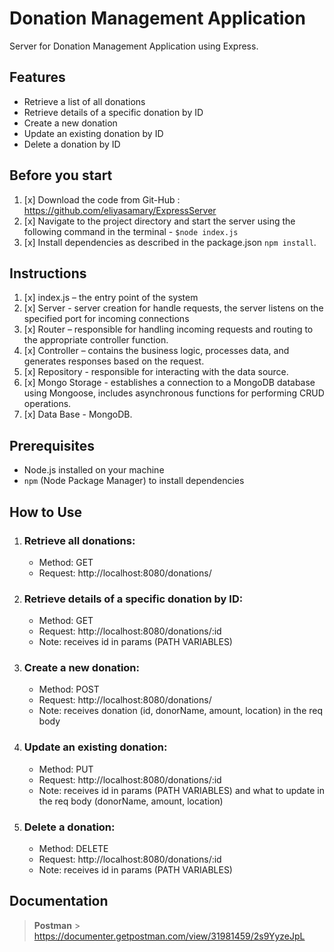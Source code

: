 # Donation Management Application

Server for Donation Management Application using Express.

## Features

- Retrieve a list of all donations
- Retrieve details of a specific donation by ID
- Create a new donation
- Update an existing donation by ID
- Delete a donation by ID

## Before you start

1. [x] Download the code from Git-Hub : https://github.com/eliyasamary/ExpressServer
2. [x] Navigate to the project directory and start the server using the following command in the terminal - `$node index.js`
3. [x] Install dependencies as described in the package.json `npm install`.

## Instructions

1. [x] index.js – the entry point of the system
2. [x] Server - server creation for handle requests, the server listens on the specified port for incoming connections
3. [x] Router – responsible for handling incoming requests and routing to the appropriate controller function.
4. [x] Controller – contains the business logic, processes data, and generates responses based on the request.
5. [x] Repository - responsible for interacting with the data source.
6. [x] Mongo Storage - establishes a connection to a MongoDB database using Mongoose, includes asynchronous functions for performing CRUD operations.
7. [x] Data Base - MongoDB.

## Prerequisites

- Node.js installed on your machine
- `npm` (Node Package Manager) to install dependencies

## How to Use

1. ### **Retrieve all donations:**
   - Method: GET
   - Request: http://localhost:8080/donations/
2. ### **Retrieve details of a specific donation by ID:**
   - Method: GET
   - Request: http://localhost:8080/donations/:id
   - Note: receives id in params (PATH VARIABLES)
3. ### **Create a new donation:**
   - Method: POST
   - Request: http://localhost:8080/donations/
   - Note: receives donation (id, donorName, amount, location) in the req body
4. ### **Update an existing donation:**
   - Method: PUT
   - Request: http://localhost:8080/donations/:id
   - Note: receives id in params (PATH VARIABLES) and what to update in the req body (donorName, amount, location)
5. ### **Delete a donation:**
   - Method: DELETE
   - Request: http://localhost:8080/donations/:id
   - Note: receives id in params (PATH VARIABLES)

## Documentation

> **Postman** > https://documenter.getpostman.com/view/31981459/2s9YyzeJpL
